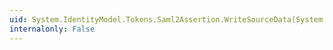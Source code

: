 ```yaml
---
uid: System.IdentityModel.Tokens.Saml2Assertion.WriteSourceData(System.Xml.XmlWriter)
internalonly: False
---
```


